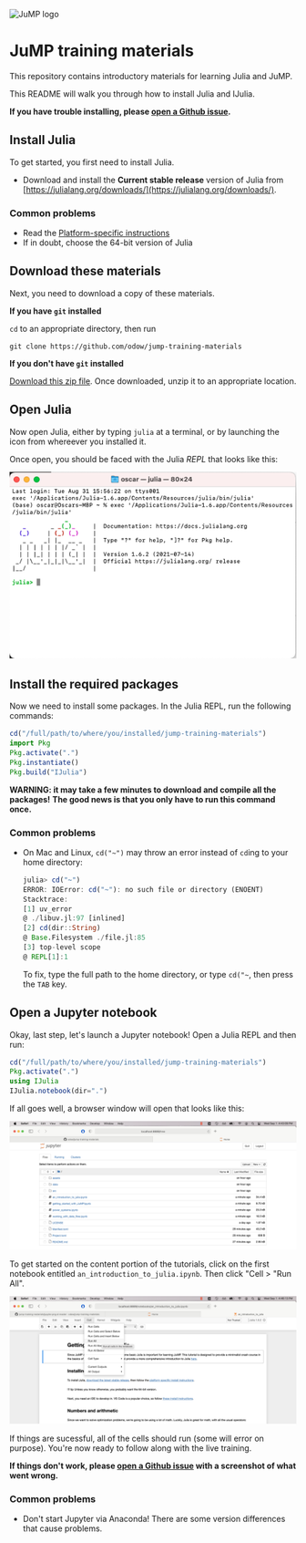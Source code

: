 ![JuMP logo](https://jump.dev/JuMP.jl/dev/assets/logo-with-text-background.svg "JuMP logo")

# JuMP training materials

This repository contains introductory materials for learning Julia and JuMP.

This README will walk you through how to install Julia and IJulia.

**If you have trouble installing, please [open a Github issue](https://github.com/odow/jump-training-materials/issues/new).**

## Install Julia

To get started, you first need to install Julia.

 - Download and install the **Current stable release** version of Julia from
   [https://julialang.org/downloads/](https://julialang.org/downloads/).

### Common problems

  - Read the [Platform-specific instructions](https://julialang.org/downloads/platform/#platform_specific_instructions_for_official_binaries)
  - If in doubt, choose the 64-bit version of Julia

## Download these materials

Next, you need to download a copy of these materials.

**If you have `git` installed**

`cd` to an appropriate directory, then run
```
git clone https://github.com/odow/jump-training-materials
```

**If you don't have `git` installed**

[Download this zip file](https://github.com/odow/jump-training-materials/archive/master.zip).
Once downloaded, unzip it to an appropriate location.

## Open Julia

Now open Julia, either by typing `julia` at a terminal, or by launching the icon
from whereever you installed it.

Once open, you should be faced with the Julia *REPL* that looks like this:

![Julia REPL](assets/repl.png)

## Install the required packages

Now we need to install some packages.
In the Julia REPL, run the following commands:
```julia
cd("/full/path/to/where/you/installed/jump-training-materials")
import Pkg
Pkg.activate(".")
Pkg.instantiate()
Pkg.build("IJulia")
```

**WARNING: it may take a few minutes to download and compile all the packages!**
**The good news is that you only have to run this command once.**

### Common problems

 - On Mac and Linux, `cd("~")` may throw an error instead of `cd`ing to your
   home directory:
   ```julia
   julia> cd("~")
   ERROR: IOError: cd("~"): no such file or directory (ENOENT)
   Stacktrace:
   [1] uv_error
   @ ./libuv.jl:97 [inlined]
   [2] cd(dir::String)
   @ Base.Filesystem ./file.jl:85
   [3] top-level scope
   @ REPL[1]:1
   ```
   To fix, type the full path to the home directory, or type `cd("~`, then press
   the `TAB` key.

## Open a Jupyter notebook

Okay, last step, let's launch a Jupyter notebook! Open a Julia REPL and then
run:
```julia
cd("/full/path/to/where/you/installed/jump-training-materials")
Pkg.activate(".")
using IJulia
IJulia.notebook(dir=".")
```

If all goes well, a browser window will open that looks like this:

![jupyer_notebook](assets/jupyter.png)

To get started on the content portion of the tutorials, click on the first
notebook entitled `an_introduction_to_julia.ipynb`. Then click
"Cell > "Run All".

![jupyer_notebook](assets/jupyter_2.png)

If things are sucessful, all of the cells should run (some will error on
purpose). You're now ready to follow along with the live training.

**If things don't work, please [open a Github issue](https://github.com/odow/jump-training-materials/issues/new)
with a screenshot of what went wrong.**

### Common problems

 - Don't start Jupyter via Anaconda! There are some version differences that
   cause problems.
